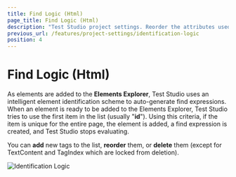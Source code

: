 ```yaml
---
title: Find Logic (Html)
page_title: Find Logic (Html)
description: "Test Studio project settings. Reorder the attributes used when building the Find logic for recorded elements in Test Studio recording test. Use custom attributes in the default find logic used to record new elements in Test Studio recording/test."
previous_url: /features/project-settings/identification-logic
position: 4
---
```

# Find Logic (Html)

As elements are added to the **Elements Explorer**, Test Studio uses an intelligent element identification scheme to auto-generate find expressions. When an element is ready to be added to the Elements Explorer, Test Studio tries to use the first item in the list (usually "**id**"). Using this criteria, if the item is unique for the entire page, the element is added, a find expression is created, and Test Studio stops evaluating.<br> 

You can **add** new tags to the list, **reorder** them, or **delete** them (except for TextContent and TagIndex which are locked from deletion).

![Identification Logic][1]

[1]: /img/features/project-settings/find-logic/fig1.png
